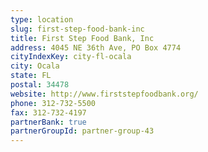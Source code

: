 ```yaml
---
type: location
slug: first-step-food-bank-inc
title: First Step Food Bank, Inc
address: 4045 NE 36th Ave, PO Box 4774
cityIndexKey: city-fl-ocala
city: Ocala
state: FL
postal: 34478
website: http://www.firststepfoodbank.org/
phone: 312-732-5500
fax: 312-732-4197
partnerBank: true
partnerGroupId: partner-group-43
---
```

